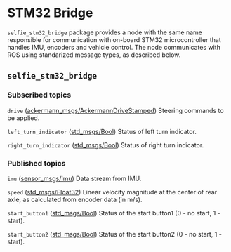 # STM32 Bridge

`selfie_stm32_bridge` package provides a node with the same name responsible for communication with on-board STM32 microcontroller that handles IMU, encoders and vehicle control. The node communicates with ROS using standarized message types, as described below.

## `selfie_stm32_bridge`

### Subscribed topics

`drive` ([ackermann_msgs/AckermannDriveStamped](http://docs.ros.org/api/ackermann_msgs/html/msg/AckermannDriveStamped.html))
Steering commands to be applied.

`left_turn_indicator` ([std_msgs/Bool](http://docs.ros.org/api/std_msgs/html/msg/Bool.html))
Status of left turn indicator.

`right_turn_indicator` ([std_msgs/Bool](http://docs.ros.org/api/std_msgs/html/msg/Bool.html))
Status of right turn indicator.

### Published topics

`imu` ([sensor_msgs/Imu](http://docs.ros.org/melodic/api/sensor_msgs/html/msg/Imu.html))
Data stream from IMU.

`speed` ([std_msgs/Float32](http://docs.ros.org/api/std_msgs/html/msg/Float32.html))
Linear velocity magnitude at the center of rear axle, as calculated from encoder data (in m/s).

`start_button1` ([std_msgs/Bool](http://docs.ros.org/api/std_msgs/html/msg/Bool.html))
Status of the start button1 (0 - no start, 1 - start).

`start_button2` ([std_msgs/Bool](http://docs.ros.org/api/std_msgs/html/msg/Bool.html))
Status of the start button2 (0 - no start, 1 - start).

